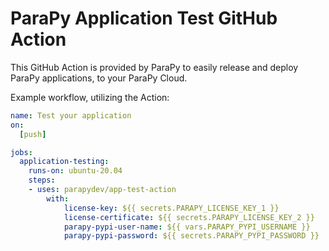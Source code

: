 # ParaPy Application Test GitHub Action

This GitHub Action is provided by ParaPy to easily release and deploy ParaPy applications, to your ParaPy Cloud.

Example workflow, utilizing the Action:

```yaml
name: Test your application
on: 
  [push]

jobs:
  application-testing:
    runs-on: ubuntu-20.04
    steps:
    - uses: parapydev/app-test-action
        with:
            license-key: ${{ secrets.PARAPY_LICENSE_KEY_1 }}
            license-certificate: ${{ secrets.PARAPY_LICENSE_KEY_2 }}
            parapy-pypi-user-name: ${{ vars.PARAPY_PYPI_USERNAME }}
            parapy-pypi-password: ${{ secrets.PARAPY_PYPI_PASSWORD }}
```
